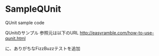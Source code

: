 # SampleQUnit
QUnit sample code

QUnitのサンプル
参照元は以下のURL
  http://easyramble.com/how-to-use-qunit.html

に、ありがちなFizzBuzzテストを追加
